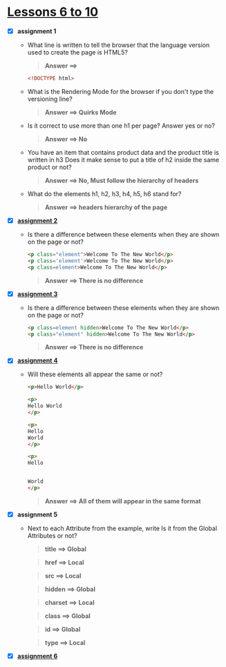 # [Lessons 6 to 10](https://elzero.org/html-assignments-lesson-from-6-to-10/)

- [x] **assignment 1**

    * What line is written to tell the browser that the language version used to create the page is HTML5?

        >**Answer ==>**
        ```html 
        <!DOCTYPE html>
        ```

    * What is the Rendering Mode for the browser if you don't type the versioning line?

        >**Answer ==> Quirks Mode**

    * Is it correct to use more than one h1 per page? Answer yes or no?

        >**Answer ==> No**

    * You have an item that contains product data and the product title is written in h3 Does it make sense to put a title of h2 inside the same product or not?

        >**Answer ==> No, Must follow the hierarchy of headers**

    * What do the elements h1, h2, h3, h4, h5, h6 stand for?

        > **Answer ==> headers hierarchy of the page**

- [x] [**assignment 2**](./assignment2.html)

    * Is there a difference between these elements when they are shown on the page or not?

        ```html
        <p class="element">Welcome To The New World</p>
        <p class='element'>Welcome To The New World</p>
        <p class=element>Welcome To The New World</p>
        ```

        > **Answer ==> There is no difference**

- [x] [**assignment 3**](./assignment3.html)

    * Is there a difference between these elements when they are shown on the page or not?

        ```html
        <p class=element hidden>Welcome To The New World</p>
        <p class="element" hidden>Welcome To The New World</p>
        ```

        > **Answer ==> There is no difference**

- [x] [**assignment 4**](./assignment4.html)

    * Will these elements all appear the same or not?

        ```html
        <p>Hello World</p>

        <p>
        Hello World
        </p>

        <p>
        Hello
        World
        </p>

        <p>
        Hello


        World
        </p>
        ```

        > **Answer ==> All of them will appear in the same format**

- [x] **assignment 5**

    * Next to each Attribute from the example, write Is it from the Global Attributes or not?

        > **title ==> Global** 

        > **href ==> Local**

        > **src ==> Local**

        > **hidden ==> Global**

        > **charset ==> Local**
        
        > **class ==> Global**

        > **id ==> Global**

        > **type ==> Local**

- [x] [**assignment 6**](./assignment6.html)